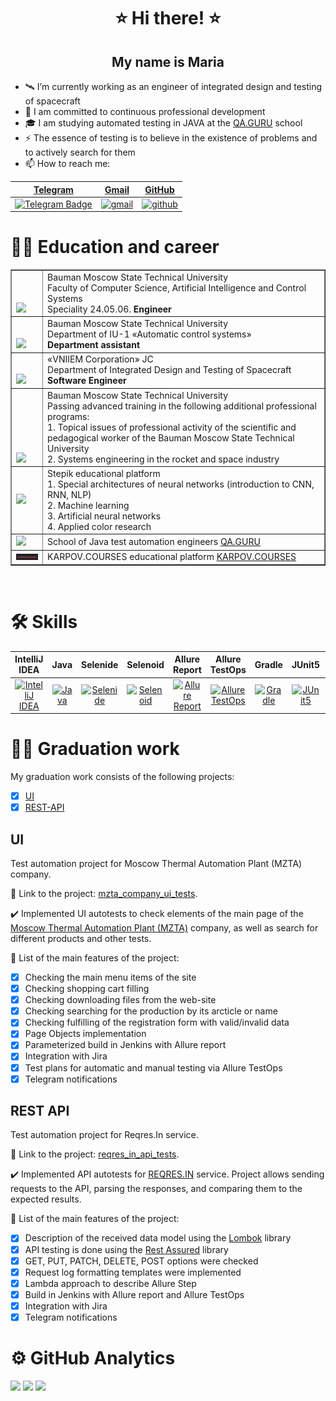 <h1 align="center"> ⭐ Hi there! ⭐ </h1>
<h2 align="center"> My name is Maria </h2>


- 🛰️ I’m currently working as an engineer of integrated design and testing of spacecraft
- 🚀 I am committed to continuous professional development
- 🎓 I am studying automated testing in JAVA at the [QA.GURU](https://qa.guru) school
- ⚡ The essence of testing is to believe in the existence of problems and to actively search for them
- 📫 How to reach me:
  
| [Telegram](https://t.me/MaryPimenova) | [Gmail](mailto:marusim8ha@gmail.com) |[GitHub](https://github.com/MaryPimenova/) |
|:---------:|:---------:|:---------:|
| <a href="https://t.me/MaryPimenova"> <img width="20%" src="media/logotypes/Telegram.svg" alt="Telegram Badge"/> </a> | <a href="mailto:marusim8ha@gmail.com"> <img width="20%" src="media/logotypes/gmail.png" alt="gmail"/></a> | <a href="https://github.com/MaryPimenova/"> <img width="20%" src="media/logotypes/GitHub.svg" alt="github"/></a> |

# 👩‍🎓 Education and career
<table width="100%" border='1'>
   <tr> 
    <td width="8%" valign="bottom"><img src="media/images/MGTU.png"></td><td valign="middle">Bauman Moscow State Technical University</br>Faculty of Computer Science, Artificial Intelligence and Control Systems</br>Speciality 24.05.06. <b>Engineer</b></td>
    <tr><td width="8%" valign="bottom"><img src="media/images/iu1.jpeg"></td><td valign="middle">Bauman Moscow State Technical University</br>Department of IU-1 «Automatic control systems»</br><b>Department assistant</b></td>
    <tr><td width="8%" valign="bottom"><img src="media/images/vniiem.jpg"></td><td valign="middle">«VNIIEM Corporation» JC</br>Department of Integrated Design and Testing of Spacecraft</br><b>Software Engineer</b></td>
    <tr><td width="8%" valign="bottom"><img src="media/images/degree.png"></td><td valign="middle">Bauman Moscow State Technical University</br>Passing advanced training in the following additional professional programs:</br>1. Topical issues of professional activity of the scientific and pedagogical worker of the Bauman Moscow State Technical University</br>2. Systems engineering in the rocket and space industry</td>
  <tr><td width="8%" valign="middle"><img src="media/images/stepic.png"></td><td valign="middle">Stepik educational platform</br>1. Special architectures of neural networks (introduction to CNN, RNN, NLP)</br>2. Machine learning</br>3. Artificial neural networks</br>4. Applied color research</td>
    <tr><td width="10%" valign="bottom"><img src="media/images/qa_guru.png"></td><td valign="middle">School of Java test automation engineers <a target="_blank" href="https://qa.guru">QA.GURU</a></td>
  <tr><td width="8%" valign="middle"><img src="media/images/karpov_courses.png"></td><td valign="middle">KARPOV.COURSES educational platform <a target="_blank" href="https://karpov.courses/">KARPOV.COURSES</a></td>
   </tr>
  </table>
  </br>

# :hammer_and_wrench: Skills 
| IntelliJ IDEA | Java | Selenide | Selenoid  | Allure Report |  Allure TestOps | Gradle | JUnit5 | GitHub | Jenkins| Rest Assured | Postman | Telegram | Jira | 
|:---------:|:---------:|:---------:|:---------:|:---------:|:---------:|:---------:|:---------:|:---------:|:---------:|:---------:|:-----------:|:-----------:|:-----------:|
| <a href="https://www.jetbrains.com/idea/"> <img width="90%" title="IntelliJ IDEA" src="media/logotypes/Intelij_IDEA.svg"></a> | <a href="https://www.java.com/"><img width="100%" title="Java" src="media/logotypes/Java.svg"></a> | <a href="https://selenide.org/"> <img width="90%" title="Selenide" src="media/logotypes/Selenide.svg"></a> | <a href="https://aerokube.com/selenoid/"> <img width="80%" title="Selenoid" src="media/logotypes/Selenoid.svg"></a> |<a href="https://github.com/allure-framework/allure2"> <img width="100%" title="Allure Report" src="media/logotypes/Allure_Report.svg"></a> |<a href="https://qameta.io/"> <img width="60%" title="Allure TestOps" src="media/logotypes/AllureTestOps.svg"></a> |<a href="https://gradle.org/"><img width="90%" title="Gradle" src="media/logotypes/Gradle.svg"></a> |<a href="https://junit.org/junit5/"> <img width="90%" title="JUnit5" src="media/logotypes/JUnit5.svg"></a> |<a href="https://github.com/"><img width="90%" title="GitHub" src="media/logotypes/GitHub.svg"></a> | <a href="https://jenkins.autotests.cloud/"> <img width="90%" title="Jenkins" src="media/logotypes/Jenkins.svg"></a>| <a href="https://rest-assured.io/"> <img width="65%" title="Rest Assured" src="media/logotypes/rest_assured.png"></a> | <a href="https://www.postman.com/"> <img width="65%" title="Postman" src="media/logotypes/postman.png"></a> |<a href="https://web.telegram.org/"> <img width="80%" title="Telegram" src="media/logotypes/Telegram.svg"></a> |<a href="https://jira.autotests.cloud/"> <img width="85%" title="Jira" src="media/logotypes/Jira.svg"></a>|

# :woman_technologist: Graduation work
My graduation work consists of the following projects:
- [x] [UI](https://github.com/MaryPimenova/mzta_website_project_UI)
- [x] [REST-API](https://github.com/MaryPimenova/rest-api-reqres)

## UI
Test automation project for Moscow Thermal Automation Plant (MZTA) company.

:link: Link to the project: <a target="_blank" href="https://github.com/MaryPimenova/VacancyProject">mzta_company_ui_tests</a>.

:heavy_check_mark: Implemented UI autotests to check elements of the main page of the [Moscow Thermal Automation Plant (MZTA)](https://www.mzta.ru/) company, as well as search for different products and other tests.

:triangular_flag_on_post: List of the main features of the project:
- [x] Checking the main menu items of the site
- [x] Checking shopping cart filling
- [x] Checking downloading files from the web-site
- [x] Checking searching for the production by its arcticle or name
- [x] Checking fulfilling of the registration form with valid/invalid data
- [x] Page Objects implementation
- [x] Parameterized build in Jenkins with Allure report
- [x] Integration with Jira
- [x] Test plans for automatic and manual testing via Allure TestOps
- [x] Telegram notifications

## REST API
Test automation project for Reqres.In service.

:link: Link to the project: <a target="_blank" href="https://github.com/MaryPimenova/rest-api-reqres">reqres_in_api_tests</a>.

:heavy_check_mark: Implemented API autotests for [REQRES.IN](https://reqres.in/) service. Project allows sending requests to the API, parsing the responses, and comparing them to the expected results.

:triangular_flag_on_post: List of the main features of the project:
- [x] Description of the received data model using the [Lombok](https://mvnrepository.com/artifact/org.projectlombok/lombok) library
- [x] API testing is done using the [Rest Assured](https://rest-assured.io/) library
- [x] GET, PUT, PATCH, DELETE, POST options were checked
- [x] Request log formatting templates were implemented
- [x] Lambda approach to describe Allure Step
- [x] Build in Jenkins with Allure report and Allure TestOps
- [x] Integration with Jira
- [x] Telegram notifications

# ⚙️ GitHub Analytics
![](http://github-profile-summary-cards.vercel.app/api/cards/stats?username=MaryPimenova&theme=nightowl)
![](http://github-profile-summary-cards.vercel.app/api/cards/repos-per-language?username=MaryPimenova&theme=nightowl)
![](https://github-profile-summary-cards.vercel.app/api/cards/profile-details?username=MaryPimenova&theme=nightowl)
